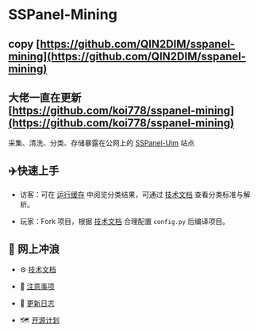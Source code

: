 # SSPanel-Mining

## copy [https://github.com/QIN2DIM/sspanel-mining](https://github.com/QIN2DIM/sspanel-mining)

## 大佬一直在更新 [https://github.com/koi778/sspanel-mining](https://github.com/koi778/sspanel-mining)

采集、清洗、分类、存储暴露在公网上的 [SSPanel-Uim](https://github.com/Anankke/SSPanel-Uim) 站点

## :airplane:快速上手

- 访客：可在 [运行缓存](https://github.com/RobAI-Lab/sspanel-mining/tree/main/src/database/sspanel_hosts/classifier) 中阅览分类结果，可通过 [技术文档](https://github.com/QIN2DIM/sspanel-mining/blob/main/docs/subs/技术文档.md) 查看分类标准与解析。
  
- 玩家：Fork 项目，根据 [技术文档](https://github.com/QIN2DIM/sspanel-mining/blob/main/docs/subs/技术文档.md) 合理配置 `config.py` 后编译项目。

## :ocean: 网上冲浪

- :gear: [技术文档](https://github.com/QIN2DIM/sspanel-mining/blob/main/docs/subs/技术文档.md)

- :small_red_triangle: [注意事项](https://github.com/QIN2DIM/sspanel-mining/blob/main/docs/subs/注意事项.md)

- :loudspeaker: [更新日志](https://github.com/QIN2DIM/sspanel-mining/blob/main/docs/subs/更新日志.md)

- :world_map: [开源计划](https://github.com/QIN2DIM/sspanel-mining/blob/main/docs/subs/开源计划.md)
